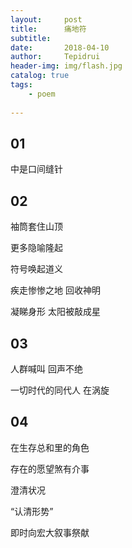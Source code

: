 ```yaml
---
layout:     post
title:      痛地符
subtitle:   
date:       2018-04-10
author:     Tepidrui
header-img: img/flash.jpg
catalog: true
tags:
    - poem
    
---
```

## 01
中是口间缝针


## 02
袖筒套住山顶

更多隐喻隆起

符号唤起道义

疾走惨惨之地 回收神明 

凝睇身形 太阳被敲成星


## 03
人群喊叫 回声不绝

一切时代的同代人 在涡旋


## 04
在生存总和里的角色

存在的愿望煞有介事


澄清状况

“认清形势”


即时向宏大叙事祭献

